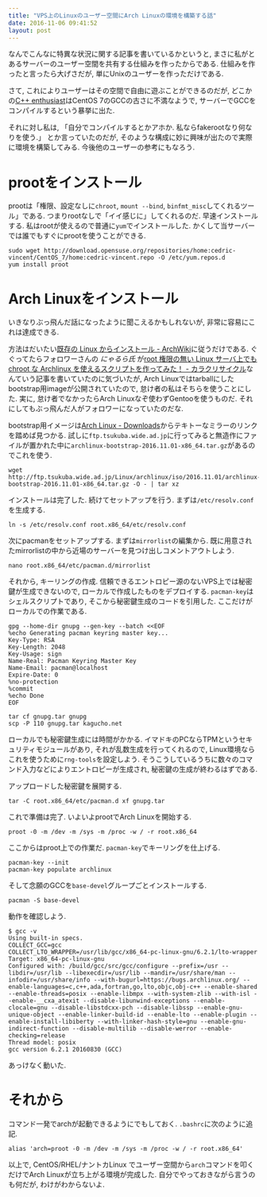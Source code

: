 ```yaml
---
title: "VPS上のLinuxのユーザー空間にArch Linuxの環境を構築する話"
date: 2016-11-06 09:41:52
layout: post
---
```

なんでこんなに特異な状況に関する記事を書いているかというと, まさに私がとあるサーバーのユーザー空間を共有する仕組みを作ったからである.
仕組みを作ったと言ったら大げさだが, 単にUnixのユーザーを作っただけである.

さて, これによりユーザーはその空間で自由に遊ぶことができるのだが,
どこかの[C++ enthusiast](https://twitter.com/yumetodo/status/794531239164186624)はCentOS 7のGCCの古さに不満なようで,
サーバーでGCCをコンパイルするという暴挙に出た.

それに対し私は, 「自分でコンパイルするとかアホか. 私ならfakerootなり何なりを使う.」
とか言っていたのだが, そのような構成に妙に興味が出たので実際に環境を構築してみる.
今後他のユーザーの参考にもなろう.

# prootをインストール
prootは「権限、設定なしに`chroot`, `mount --bind`, `binfmt_misc`してくれるツール」である.
つまりrootなしで「イイ感じに」してくれるのだ. 早速インストールする.
私はrootが使えるので普通に`yum`でインストールした. かくして当サーバーでは誰でもすぐにprootを使うことができる.

```
sudo wget http://download.opensuse.org/repositories/home:cedric-vincent/CentOS_7/home:cedric-vincent.repo -O /etc/yum.repos.d
yum install proot
```

# Arch Linuxをインストール
いきなりぶっ飛んだ話になったように聞こえるかもしれないが, 非常に容易にこれは達成できる.

方法はだいたい[既存の Linux からインストール - ArchWiki](https://wiki.archlinuxjp.org/index.php/%E6%97%A2%E5%AD%98%E3%81%AE_Linux_%E3%81%8B%E3%82%89%E3%82%A4%E3%83%B3%E3%82%B9%E3%83%88%E3%83%BC%E3%83%AB)に従うだけである.
ぐぐってたらフォロワーさんの _にゃるら氏_ が[root 権限の無い Linux サーバ上でも chroot な Archlinux を使えるスクリプトを作ってみた！ - カラクリサイクル](http://the.nyarla.net/entry/2016/01/14/094036)なんていう記事を書いていたのに気づいたが,
Arch Linuxではtarballにしたbootstrap用imageが公開されていたので, 怠け者の私はそちらを使うことにした.
実に, 怠け者でなかったらArch Linuxなぞ使わずGentooを使うものだ.
それにしてもぶっ飛んだ人がフォロワーになっていたのだな.

bootstrap用イメージは[Arch Linux - Downloads](https://www.archlinux.org/download/)からテキトーなミラーのリンクを踏めば見つかる.
試しに`ftp.tsukuba.wide.ad.jp`に行ってみると無造作にファイルが置かれた中に`archlinux-bootstrap-2016.11.01-x86_64.tar.gz`があるのでこれを使う.

```
wget http://ftp.tsukuba.wide.ad.jp/Linux/archlinux/iso/2016.11.01/archlinux-bootstrap-2016.11.01-x86_64.tar.gz -O - | tar xz
```

インストールは完了した. 続けてセットアップを行う. まずは`/etc/resolv.conf`を生成する.

```
ln -s /etc/resolv.conf root.x86_64/etc/resolv.conf
```

次にpacmanをセットアップする. まずは`mirrorlist`の編集から.
既に用意されたmirrorlistの中から近場のサーバーを見つけ出しコメントアウトしよう.

```
nano root.x86_64/etc/pacman.d/mirrorlist
```

それから, キーリングの作成. 信頼できるエントロピー源のないVPS上では秘密鍵が生成できないので,
ローカルで作成したものをデプロイする. `pacman-key`はシェルスクリプトであり,
そこから秘密鍵生成のコードを引用した. ここだけがローカルでの作業である.

```
gpg --home-dir gnupg --gen-key --batch <<EOF
%echo Generating pacman keyring master key...
Key-Type: RSA
Key-Length: 2048
Key-Usage: sign
Name-Real: Pacman Keyring Master Key
Name-Email: pacman@localhost
Expire-Date: 0
%no-protection
%commit
%echo Done
EOF

tar cf gnupg.tar gnupg
scp -P 110 gnupg.tar kagucho.net
```

ローカルでも秘密鍵生成には時間がかかる. イマドキのPCならTPMというセキュリティモジュールがあり,
それが乱数生成を行ってくれるので, Linux環境ならこれを使うために`rng-tools`を設定しよう.
そうこうしているうちに数々のコマンド入力などによりエントロピーが生成され,
秘密鍵の生成が終わるはずである.

アップロードした秘密鍵を展開する.

```
tar -C root.x86_64/etc/pacman.d xf gnupg.tar
```

これで準備は完了. いよいよprootでArch Linuxを開始する.

```
proot -0 -m /dev -m /sys -m /proc -w / -r root.x86_64
```

ここからはproot上での作業だ. `pacman-key`でキーリングを仕上げる.

```
pacman-key --init
pacman-key populate archlinux
```

そして念願のGCCを`base-devel`グループごとインストールする.

```
pacman -S base-devel
```

動作を確認しよう.

```
$ gcc -v
Using built-in specs.
COLLECT_GCC=gcc
COLLECT_LTO_WRAPPER=/usr/lib/gcc/x86_64-pc-linux-gnu/6.2.1/lto-wrapper
Target: x86_64-pc-linux-gnu
Configured with: /build/gcc/src/gcc/configure --prefix=/usr --libdir=/usr/lib --libexecdir=/usr/lib --mandir=/usr/share/man --infodir=/usr/share/info --with-bugurl=https://bugs.archlinux.org/ --enable-languages=c,c++,ada,fortran,go,lto,objc,obj-c++ --enable-shared --enable-threads=posix --enable-libmpx --with-system-zlib --with-isl --enable-__cxa_atexit --disable-libunwind-exceptions --enable-clocale=gnu --disable-libstdcxx-pch --disable-libssp --enable-gnu-unique-object --enable-linker-build-id --enable-lto --enable-plugin --enable-install-libiberty --with-linker-hash-style=gnu --enable-gnu-indirect-function --disable-multilib --disable-werror --enable-checking=release
Thread model: posix
gcc version 6.2.1 20160830 (GCC)
```

あっけなく動いた.

# それから
コマンド一発でarchが起動できるようにでもしておく. `.bashrc`に次のように追記.

```
alias 'arch=proot -0 -m /dev -m /sys -m /proc -w / -r root.x86_64'
```

以上で, CentOS/RHEL/ナントカLinux でユーザー空間から`arch`コマンドを叩くだけでArch Linuxが立ち上がる環境が完成した.
自分でやっておきながら言うのも何だが, わけがわからないよ.

